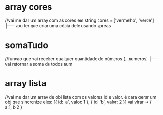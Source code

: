 # array cores
//vai me dar um array com as cores em string cores = ['vermelho', 'verde']
    ├── vou ter que criar uma cópia dele usando spreas

# somaTudo 
//funcao que vai receber qualquer quantidade de números (...numeros)
    ├── vai retornar a soma de todos num

# array lista
//vai me dar um array de obj lista com os valores id e valor. é para gerar um obj que sincronize eles: [{ id: 'a', valor: 1 }, { id: 'b', valor: 2 }] vai virar -> { a:1, b:2 }